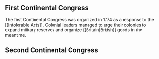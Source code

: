 ## First Continental Congress
The first Continental Congress was organized in 1774 as a response to the [[Intolerable Acts]]. Colonial leaders managed to urge their colonies to expand military reserves and organize [[Britain|British]] goods in the meantime.
## Second Continental Congress
